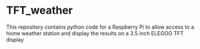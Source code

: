 # TFT_weather
This repository contains python code for a Raspberry Pi to allow access to a home weather station
and display the results on a 3.5 inch ELEGOO TFT display
